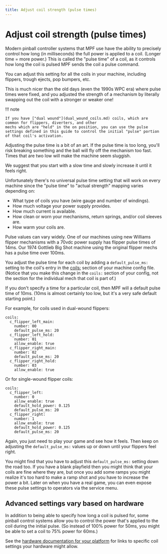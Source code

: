 ```yaml
---
title: Adjust coil strength (pulse times)
---
```


# Adjust coil strength (pulse times)


Modern pinball controller systems that MPF use have the ability to
precisely control how long (in milliseconds) the full power is applied
to a coil. (Longer time = more power.) This is called the "pulse time"
of a coil, as it controls how long the coil is pulsed MPF sends the coil
a pulse command.

You can adjust this setting for all the coils in your machine, including
flippers, trough ejects, pop bumpers, etc.

This is much nicer than the old days (even the 1990s WPC era) where
pulse times were fixed, and you adjusted the strength of a mechanism by
literally swapping out the coil with a stronger or weaker one!

!!! note

    If you have ["dual wound"](dual_wound_coils.md) coils, which are common for flippers, diverters, and other
    mechs which are "held" in the on position, you can use the pulse
    settings defined in this guide to control the initial "pulse" portion
    of that coil's activation.

Adjusting the pulse time is a bit of an art. If the pulse time is too
long, you'll risk breaking something and the ball will fly off the
mechanism too fast. Times that are two low will make the machine seem
sluggish.

We suggest that you start with a slow time and slowly increase it until
it feels right.

Unfortunately there's no universal pulse time setting that will work on
every machine since the "pulse time" to "actual strength" mapping
varies depending on:

* What type of coils you have (wire gauge and number of windings).
* How much voltage your power supply provides.
* How much current is available.
* How clean or worn your mechanisms, return springs, and/or coil
    sleeves are.
* How warm your coils are.

Pulse values can vary widely. One of our machines using new Williams
flipper mechanisms with a 70vdc power supply has flipper pulse times of
14ms. Our 1974 Gottlieb Big Shot machine using the original flipper
mechs has a pulse time over 100ms.

You adjust the pulse time for each coil by adding a `default_pulse_ms:`
setting to the coil's entry in the [coils:](../../config/coils.md) section of your machine config file. (Notice that you make
this change in the `coils:` section of your config, not the section for
the individual mech that coil is part of.)

If you don't specify a time for a particular coil, then MPF will a
default pulse time of 10ms. (10ms is almost certainly too low, but it's
a very safe default starting point.)

For example, for coils used in dual-wound flippers:

``` mpf-config
coils:
  c_flipper_left_main:
    number: 00
    default_pulse_ms: 20
  c_flipper_left_hold:
    number: 01
    allow_enable: true
  c_flipper_right_main:
    number: 02
    default_pulse_ms: 20
  c_flipper_right_hold:
    number: 03
    allow_enable: true
```

Or for single-wound flipper coils:

``` mpf-config
coils:
  c_flipper_left:
    number: 0
    allow_enable: true
    default_hold_power: 0.125
    default_pulse_ms: 20
  c_flipper_right:
    number: 1
    allow_enable: true
    default_hold_power: 0.125
    default_pulse_ms: 20
```

Again, you just need to play your game and see how it feels. Then keep
on adjusting the `default_pulse_ms:` values up or down until your
flippers feel right.

You might find that you have to adjust this `default_pulse_ms:` setting
down the road too. If you have a blank playfield then you might think
that your coils are fine where they are, but once you add some ramps you
might realize it's too hard to make a ramp shot and you have to
increase the power a bit. Later on when you have a real game, you can
even expose these pulse settings to operators via the service menu.

## Advanced settings vary based on hardware

In addition to being able to specify how long a coil is pulsed for, some
pinball control systems allow you to control the power that's applied
to the coil during the initial pulse. (So instead of 100% power for
50ms, you might be able to set a coil to 75% power for 60ms.)

See the
[hardware documentation for your platform](../../hardware/index.md) for links to specific coil settings your hardware might
allow.
